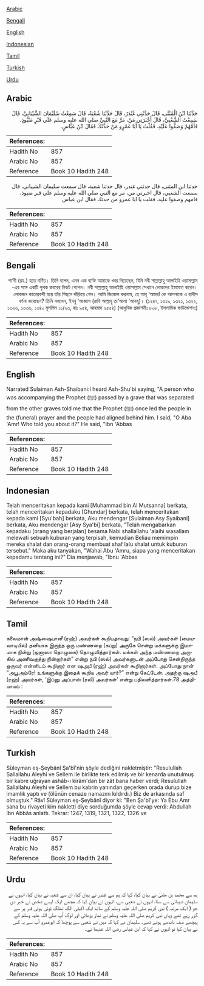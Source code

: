 [Arabic](#arabic)

[Bengali](#bengali)

[English](#english)

[Indonesian](#indonesian)

[Tamil](#tamil)

[Turkish](#turkish)

[Urdu](#urdu)

## Arabic


<div dir="rtl" lang="ar" style={{fontSize:'larger',backgroundColor:'#f8f9fa',padding:20}}>
حَدَّثَنَا ابْنُ الْمُثَنَّى، قَالَ حَدَّثَنِي غُنْدَرٌ، قَالَ حَدَّثَنَا شُعْبَةُ، قَالَ سَمِعْتُ سُلَيْمَانَ الشَّيْبَانِيَّ، قَالَ سَمِعْتُ الشَّعْبِيَّ، قَالَ أَخْبَرَنِي مَنْ، مَرَّ مَعَ النَّبِيِّ صلى الله عليه وسلم عَلَى قَبْرٍ مَنْبُوذٍ، فَأَمَّهُمْ وَصَفُّوا عَلَيْهِ‏.‏ فَقُلْتُ يَا أَبَا عَمْرٍو مَنْ حَدَّثَكَ فَقَالَ ابْنُ عَبَّاسٍ‏.‏
</div>
<div style={{backgroundColor:'#f8f9fa',padding:20, marginBottom: 10}}><table> <thead> <tr> <th>References:</th> <th></th> </tr> </thead> <tbody><tr><td>Hadith No</td><td>857</td></tr><tr><td>Arabic No</td><td>857</td></tr><tr><td>Reference</td><td>Book 10 Hadith 248</td></tr></tbody></table></div>


<div dir="rtl" lang="ar" style={{fontSize:'larger',backgroundColor:'#f8f9fa',padding:20}}>
حدثنا ابن المثنى، قال حدثني غندر، قال حدثنا شعبة، قال سمعت سليمان الشيباني، قال سمعت الشعبي، قال اخبرني من، مر مع النبي صلى الله عليه وسلم على قبر منبوذ، فامهم وصفوا عليه. فقلت يا ابا عمرو من حدثك فقال ابن عباس
</div>
<div style={{backgroundColor:'#f8f9fa',padding:20, marginBottom: 10}}><table> <thead> <tr> <th>References:</th> <th></th> </tr> </thead> <tbody><tr><td>Hadith No</td><td>857</td></tr><tr><td>Arabic No</td><td>857</td></tr><tr><td>Reference</td><td>Book 10 Hadith 248</td></tr></tbody></table></div>

## Bengali


<div dir="rtl" lang="bn" style={{fontSize:'larger',backgroundColor:'#f8f9fa',padding:20}}>
শা‘বী (রহ.) হতে বর্ণিত। তিনি বলেন, এমন এক ব্যক্তি আমাকে খবর দিয়েছেন, যিনি নবী সাল্লাল্লাহু আলাইহি ওয়াসাল্লাম -এর সঙ্গে একটি পৃথক কবরের নিকট গেলেন। নবী সাল্লাল্লাহু আলাইহি ওয়াসাল্লাম সেখানে লোকদের ইমামাত করেন। লোকজন কাতারবন্দী হয়ে তাঁর পিছনে দাঁড়িয়ে গেল। আমি জিজ্ঞেস করলাম, হে আবূ ‘আমর! কে আপনাকে এ হাদীস বর্ণনা করেছেন? তিনি বললেন, ইবনু ‘আব্বাস (রাযি আল্লাহু তা‘আলা ‘আনহু)। (১২৪৭, ১৩১৯, ১৩২১, ১৩২২, ১৩২৬, ১৩৩৬, ১৩৪০ মুসলিম ১১/২৩, হাঃ ৯৫৪, আহমাদ ২৫৫৪) (আধুনিক প্রকাশনীঃ ৮০৮, ইসলামিক ফাউন্ডেশনঃ)
</div>
<div style={{backgroundColor:'#f8f9fa',padding:20, marginBottom: 10}}><table> <thead> <tr> <th>References:</th> <th></th> </tr> </thead> <tbody><tr><td>Hadith No</td><td>857</td></tr><tr><td>Arabic No</td><td>857</td></tr><tr><td>Reference</td><td>Book 10 Hadith 248</td></tr></tbody></table></div>

## English


<div dir="ltr" lang="en" style={{fontSize:'larger',backgroundColor:'#f8f9fa',padding:20}}>
Narrated Sulaiman Ash-Shaibani:I heard Ash-Shu'bi saying, "A person who was accompanying the Prophet (ﷺ) passed by a grave that was separated from the other graves told me that the Prophet (ﷺ) once led the people in the (funeral) prayer and the people had aligned behind him. I said, "O Aba 'Amr! Who told you about it?" He said, "Ibn 'Abbas
</div>
<div style={{backgroundColor:'#f8f9fa',padding:20, marginBottom: 10}}><table> <thead> <tr> <th>References:</th> <th></th> </tr> </thead> <tbody><tr><td>Hadith No</td><td>857</td></tr><tr><td>Arabic No</td><td>857</td></tr><tr><td>Reference</td><td>Book 10 Hadith 248</td></tr></tbody></table></div>

## Indonesian


<div dir="ltr" lang="id" style={{fontSize:'larger',backgroundColor:'#f8f9fa',padding:20}}>
Telah menceritakan kepada kami [Muhammad bin Al Mutsanna] berkata, telah menceritakan kepadaku [Ghundar] berkata, telah menceritakan kepada kami [Syu'bah] berkata, Aku mendengar [Sulaiman Asy Syaibani] berkata, Aku mendengar [Asy Sya'bi] berkata, "Telah mengabarkan kepadaku [orang yang berjalan] besama Nabi shallallahu 'alaihi wasallam melewati sebuah kuburan yang terpisah, kemudian Beliau memimpin mereka shalat dan orang-orang membuat shaf lalu shalat untuk kuburan tersebut." Maka aku tanyakan, "Wahai Abu 'Amru, siapa yang menceritakan kepadamu tentang ini?" Dia menjawab, "Ibnu 'Abbas
</div>
<div style={{backgroundColor:'#f8f9fa',padding:20, marginBottom: 10}}><table> <thead> <tr> <th>References:</th> <th></th> </tr> </thead> <tbody><tr><td>Hadith No</td><td>857</td></tr><tr><td>Arabic No</td><td>857</td></tr><tr><td>Reference</td><td>Book 10 Hadith 248</td></tr></tbody></table></div>

## Tamil


<div dir="ltr" lang="ta" style={{fontSize:'larger',backgroundColor:'#f8f9fa',padding:20}}>
சுலைமான் அஷ்ஷைபானீ (ரஹ்) அவர்கள் கூறியதாவது: “நபி (ஸல்) அவர்கள் (மையவாடியில்) தனியாக இருந்த ஒரு மண்ணறை (கப்று) அருகே சென்று மக்களுக்கு இமாமாக நின்று (ஜனாஸா தொழுகை) தொழுவித்தார்கள். மக்கள் அந்த மண்ணறை அருகில் அணிவகுத்து நின்றார்கள்” என்று நபி (ஸல்) அவர்களுடன் அப்போது சென்றிருந்த ஒருவர் என்னிடம் கூறினார் என ஷஅபீ (ரஹ்) அவர்கள் கூறினார்கள். அப்போது நான் “அபூஅம்ரே! உங்களுக்கு இதைக் கூறிய அவர் யார்?” என்று கேட்டேன். அதற்கு ஷஅபீ (ரஹ்) அவர்கள், ‘இப்னு அப்பாஸ் (ரலி) அவர்கள்’ என்று பதிலளித்தார்கள்.78 அத்தியாயம் :
</div>
<div style={{backgroundColor:'#f8f9fa',padding:20, marginBottom: 10}}><table> <thead> <tr> <th>References:</th> <th></th> </tr> </thead> <tbody><tr><td>Hadith No</td><td>857</td></tr><tr><td>Arabic No</td><td>857</td></tr><tr><td>Reference</td><td>Book 10 Hadith 248</td></tr></tbody></table></div>

## Turkish


<div dir="ltr" lang="tr" style={{fontSize:'larger',backgroundColor:'#f8f9fa',padding:20}}>
Süleyman eş-Şeybânî Şa'bî'nin şöyle dediğini nakletmiştir: "Resulullah Sallallahu Aleyhi ve Sellem ile birlikte terk edilmiş ve bir kenarda unutulmuş bir kabre uğrayan ashâb-ı kirâm'dan bir zât bana haber verdi; Resulullah Sallallahu Aleyhi ve Sellem bu kabrin yanından geçerken orada durup bize imamlık yaptı ve (ölünün cenaze namazını kıldırdı.) Biz de arkasında saf olmuştuk." Râvî Süleyman eş-Şeybânî diyor ki: "Ben Şa'bî'ye: Ya Ebu Amr sana bu rivayeti kim nakletti diye sorduğumda şöyle cevap verdi: Abdullah İbn Abbâs anlattı. Tekrar: 1247, 1319, 1321, 1322, 1326 ve
</div>
<div style={{backgroundColor:'#f8f9fa',padding:20, marginBottom: 10}}><table> <thead> <tr> <th>References:</th> <th></th> </tr> </thead> <tbody><tr><td>Hadith No</td><td>857</td></tr><tr><td>Arabic No</td><td>857</td></tr><tr><td>Reference</td><td>Book 10 Hadith 248</td></tr></tbody></table></div>

## Urdu


<div dir="rtl" lang="ur" style={{fontSize:'larger',backgroundColor:'#f8f9fa',padding:20}}>
ہم سے محمد بن مثنیٰ نے بیان کیا، کہا کہ ہم سے غندر نے بیان کیا، ان سے شعبہ نے بیان کیا، انہوں نے سلیمان شیبانی سے سنا، انہوں نے شعبی سے، انہوں نے بیان کیا کہ مجھے ایک ایسے شخص نے خبر دی جو ( ایک مرتبہ ) نبی کریم صلی اللہ علیہ وسلم کے ساتھ ایک اکیلی الگ تھلگ ٹوٹی ہوئی قبر پر سے گزر رہے تھے وہاں نبی کریم صلی اللہ علیہ وسلم نے نماز پڑھائی اور لوگ آپ صلی اللہ علیہ وسلم کے پیچھے صف باندھے ہوئے تھے۔ سلیمان نے کہا کہ میں نے شعبی سے پوچھا کہ ابوعمرو آپ سے یہ کس نے بیان کیا تو انہوں نے کہا کہ ابن عباس رضی اللہ عنہما نے۔
</div>
<div style={{backgroundColor:'#f8f9fa',padding:20, marginBottom: 10}}><table> <thead> <tr> <th>References:</th> <th></th> </tr> </thead> <tbody><tr><td>Hadith No</td><td>857</td></tr><tr><td>Arabic No</td><td>857</td></tr><tr><td>Reference</td><td>Book 10 Hadith 248</td></tr></tbody></table></div>
